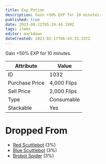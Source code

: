 ```yaml
---
title: Exp Potion
description: Gain +50% EXP for 10 minutes.
published: true
date: 2023-08-21T05:24:44.199Z
tags: items
editor: markdown
dateCreated: 2023-02-17T06:43:33.337Z
---
```


Gain +50% EXP for 10 minutes.

|Attribute|Value|
|-|-|
|ID|1032|
|Purchase Price|4,000 Flips|
|Sell Price|2,000 Flips|
|Type|Consumable|
|Stackable|Yes|


# Dropped From
 * [Red Scuttlebot](/monsters/red-scuttlebot) (3%)
 * [Blue Scuttlebot](/monsters/blue-scuttlebot) (3%)
 * [Brobot Spider](/monsters/brobot-spider) (3%)
